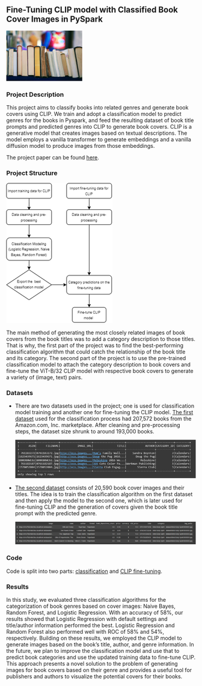 ## Fine-Tuning CLIP model with Classified Book Cover Images in PySpark

<img src="images/books_cover_background.png" width=40% height=40%>

### Project Description

This project aims to classify books into related genres and generate book covers using CLIP. We train and adopt a classification model to predict genres for the books in Pyspark, and feed the resulting dataset of book title prompts and predicted genres into CLIP to generate book covers. CLIP is a generative model that creates images based on textual descriptions. The model employs a vanilla transformer to generate embeddings and a vanilla diffusion model to produce images from those embeddings.

The project paper can be found [here](reports/).

### Project Structure

![Project structure diagram](images/ist718-prj_structure.png)

The main method of generating the most closely related images of book covers from the book titles was to add a category description to those titles. That is why, the first part of the project was to find the best-performing classification algorithm that could catch the relationship of the book title and its category. The second part of the project is to use the pre-trained classification model to attach the category description to book covers and fine-tune the ViT-B/32 CLIP model with respective book covers to generate a variety of (image, text) pairs.

### Datasets

+ There are two datasets used in the project; one is used for classification model training and another one for fine-tuning the CLIP model. [The first dataset](https://github.com/uchidalab/book-dataset) used for the classification process had 207,572 books from the Amazon.com, Inc. marketplace. After cleaning and pre-processing steps, the dataset size shrunk to around 193,000 books.

  ![first_dataset](images/classification_dataset.png)
  

+ [The second dataset](https://www.kaggle.com/datasets/lukaanicin/book-covers-dataset) consists of 20,590 book cover images and their titles. The idea is to train the classification algorithm on the first dataset and then apply the model to the second one, which is later used for fine-tuning CLIP and the generation of covers given the book title prompt with the predicted genre.

  ![first_dataset](images/CLIP_dataset.png)


### Code

Code is split into two parts: [classification](code/ist718_prj_part1.py) and [CLIP fine-tuning](ist718_prj_part2.py).

### Results

In this study, we evaluated three classification algorithms for the categorization of book genres based on cover images: Naive Bayes, Random Forest, and Logistic Regression. With an accuracy of 58%, our results showed that Logistic Regression with default settings and title/author information performed the best. Logistic Regression and Random Forest also performed well with ROC of 58% and 54%, respectively. Building on these results, we employed the CLIP model to generate images based on the book’s title, author, and genre information. In the future, we plan to improve the classification model and use that to predict book categories and use the updated training data to fine-tune CLIP. This approach presents a novel solution to the problem of generating images for book covers based on their genre and provides a useful tool for publishers and authors to visualize the potential covers for their books.





